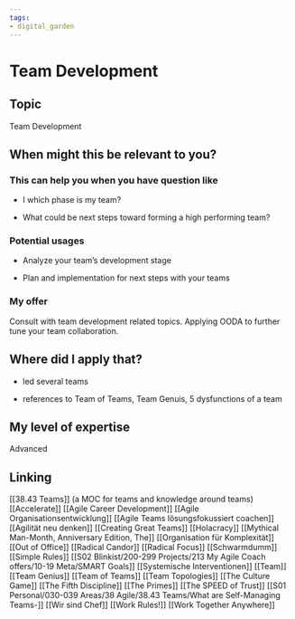```yaml
---
tags: 
- digital_garden
---
```

# Team Development
## Topic

Team Development

## When might this be relevant to you?

### This can help you when you have question like

-   I which phase is my team?
    
-   What could be next steps toward forming a high performing team?
    

### Potential usages

-   Analyze your team’s development stage
    
-   Plan and implementation for next steps with your teams
    

### My offer

Consult with team development related topics. Applying OODA to further tune your team collaboration.

## Where did I apply that?

-   led several teams
    
-   references to Team of Teams, Team Genuis, 5 dysfunctions of a team
    

## My level of expertise

Advanced

## Linking
[[38.43 Teams]] (a MOC for teams and knowledge around teams)
[[Accelerate]]
[[Agile Career Development]]
[[Agile Organisationsentwicklung]]
[[Agile Teams lösungsfokussiert coachen]]
[[Agilität neu denken]]
[[Creating Great Teams]]
[[Holacracy]]
[[Mythical Man-Month, Anniversary Edition, The]]
[[Organisation für Komplexität]]
[[Out of Office]]
[[Radical Candor]]
[[Radical Focus]]
[[Schwarmdumm]]
[[Simple Rules]]
[[S02 Blinkist/200-299 Projects/213 My Agile Coach offers/10-19 Meta/SMART Goals]]
[[Systemische Interventionen]]
[[Team]]
[[Team Genius]]
[[Team of Teams]]
[[Team Topologies]]
[[The Culture Game]]
[[The Fifth Discipline]]
[[The Primes]]
[[The SPEED of Trust]]
[[S01 Personal/030-039 Areas/38 Agile/38.43 Teams/What are Self-Managing Teams-]]
[[Wir sind Chef]]
[[Work Rules!]]
[[Work Together Anywhere]]
